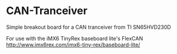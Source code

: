 # CAN-Tranceiver
Simple breakout board for a CAN tranceiver from TI SN65HVD230D

For use with the iMX6 TinyRex baseboard lite's FlexCAN http://www.imx6rex.com/imx6-tiny-rex/baseboard-lite/

